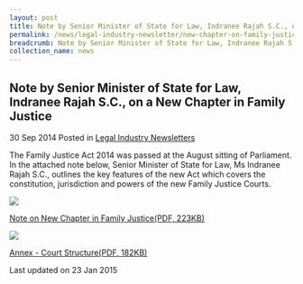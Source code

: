 ```yaml
---
layout: post
title: Note by Senior Minister of State for Law, Indranee Rajah S.C., on a New Chapter in Family Justice
permalink: /news/legal-industry-newsletter/new-chapter-on-family-justice/
breadcrumb: Note by Senior Minister of State for Law, Indranee Rajah S.C., on a New Chapter in Family Justice
collection_name: news
---
```


<style>
  .image {width: 200px;}
  .image img {max-width: 100%;}
</style>

Note by Senior Minister of State for Law, Indranee Rajah S.C., on a New Chapter in Family Justice
---

30 Sep 2014 Posted in [Legal Industry Newsletters](/news/legal-industry-newsletters/)

The Family Justice Act 2014 was passed at the August sitting of Parliament. In the attached note below, Senior Minister of State for Law, Ms Indranee Rajah S.C., outlines the key features of the new Act which covers the constitution, jurisdiction and powers of the new Family Justice Courts.

<div class="image">
  <a href="/files/FamilyJusticeNewsletter_Sep2014V2.pdf/"><img src="/images/1422000541822.jpg/"></a>
</div>

<a href="/files/FamilyJusticeNewsletter_Sep2014V2.pdf/">Note on New Chapter in Family Justice(PDF, 223KB)</a>


<div class="image">
  <a href="/files/FamilyJusticeCourtStructureAnnex.pdf/"><img src="/images/1412070109509(1).jpg/"></a>
</div>

<a href="/files/FamilyJusticeCourtStructureAnnex.pdf/">Annex - Court Structure(PDF, 182KB)</a>

<p class="right-side-updated">Last updated on 23 Jan 2015</p>
